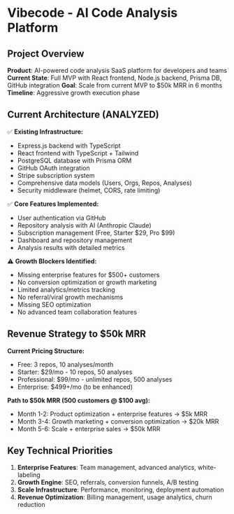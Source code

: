 # Vibecode - AI Code Analysis Platform

## Project Overview
**Product**: AI-powered code analysis SaaS platform for developers and teams
**Current State**: Full MVP with React frontend, Node.js backend, Prisma DB, GitHub integration
**Goal**: Scale from current MVP to $50k MRR in 6 months
**Timeline**: Aggressive growth execution phase

## Current Architecture (ANALYZED)
✅ **Existing Infrastructure:**
- Express.js backend with TypeScript
- React frontend with TypeScript + Tailwind
- PostgreSQL database with Prisma ORM
- GitHub OAuth integration
- Stripe subscription system
- Comprehensive data models (Users, Orgs, Repos, Analyses)
- Security middleware (helmet, CORS, rate limiting)

✅ **Core Features Implemented:**
- User authentication via GitHub
- Repository analysis with AI (Anthropic Claude)
- Subscription management (Free, Starter $29, Pro $99)
- Dashboard and repository management
- Analysis results with detailed metrics

⚠️ **Growth Blockers Identified:**
- Missing enterprise features for $500+ customers
- No conversion optimization or growth marketing
- Limited analytics/metrics tracking
- No referral/viral growth mechanisms
- Missing SEO optimization
- No advanced team collaboration features

## Revenue Strategy to $50k MRR
**Current Pricing Structure:**
- Free: 3 repos, 10 analyses/month
- Starter: $29/mo - 10 repos, 50 analyses
- Professional: $99/mo - unlimited repos, 500 analyses
- Enterprise: $499+/mo (to be enhanced)

**Path to $50k MRR (500 customers @ $100 avg):**
- Month 1-2: Product optimization + enterprise features → $5k MRR
- Month 3-4: Growth marketing + conversion optimization → $20k MRR  
- Month 5-6: Scale + enterprise sales → $50k MRR

## Key Technical Priorities
1. **Enterprise Features**: Team management, advanced analytics, white-labeling
2. **Growth Engine**: SEO, referrals, conversion funnels, A/B testing
3. **Scale Infrastructure**: Performance, monitoring, deployment automation
4. **Revenue Optimization**: Billing management, usage analytics, churn reduction
